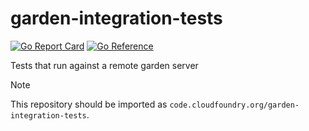 # garden-integration-tests

[![Go Report Card](https://goreportcard.com/badge/code.cloudfoundry.org/garden-integration-tests)](https://goreportcard.com/report/code.cloudfoundry.org/gorouter)
[![Go Reference](https://pkg.go.dev/badge/code.cloudfoundry.org/garden-integration-tests.svg)](https://pkg.go.dev/code.cloudfoundry.org/gorouter)

Tests that run against a remote garden server

> [!NOTE]
>
> This repository should be imported as `code.cloudfoundry.org/garden-integration-tests`.

